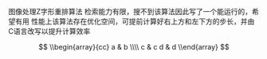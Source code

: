 图像处理Z字形重排算法
检索能力有限，搜不到该算法因此写了一个能运行的，希望有用
性能上该算法存在优化空间，可提前计算好右上方和左下方的步长，并由C语言改写以提升计算效率
 
$$
   \\begin{array}{cc}
     a & b \\\\
     c & c
     d & d
   \\end{array}
$$
